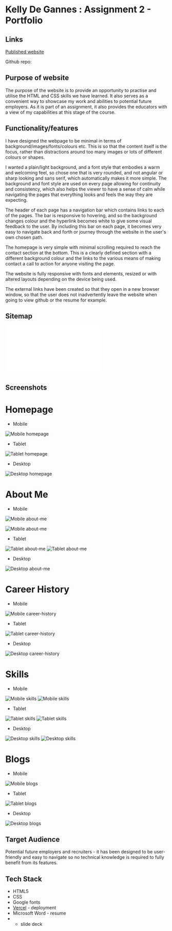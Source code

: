 # Kelly De Gannes : Assignment 2 - Portfolio

## Links 
[Published website](https://assignment2-portfolio.vercel.app/)

Github repo: 

## Purpose of website
The purpose of the website is to provide an opportunity to practise and utilise the HTML and CSS skills we have learned. It also serves as a convenient way to showcase my work and abilities to potential future employers. As it is part of an assignment, it also provides the educators with a view of my capabilities at this stage of the course.

## Functionality/features
I have designed the webpage to be minimal in terms of background/images/fonts/colours etc. This is so that the content itself is the focus, rather than distractions around too many images or lots of different colours or shapes.

I wanted a plain/light background, and a font style that embodies a warm and welcoming feel, so chose one that is very rounded, and not angular or sharp looking and sans serif, which automatically makes it more simple. The background and font style are used on every page allowing for continuity and consistency, which also helps the viewer to have a sense of calm while navigating the pages that everything looks and feels the way they are expecting.

The header of each page has a navigation bar which contains links to each of the pages. The bar is responsive to hovering, and so the background changes colour and the hyperlink becomes white to give some visual feedback to the user. By including this bar on each page, it becomes very easy to navigate back and forth or journey through the website in the user's own chosen path.

The homepage is very simple with minimal scrolling required to reach the contact section at the bottom. This is a clearly defined section with a different background colour and the links to the various means of making contact a call to action for anyone visiting the page.

The website is fully responsive with fonts and elements, resized or with altered layouts depending on the device being used.

The external links have been created so that they open in a new browser window, so that the user does not inadvertently leave the website when going to view github or the resume for example. 

## Sitemap
![Sitemap](/docs/sitemap.pdf)

## Screenshots
# Homepage
- Mobile

![Mobile homepage](/docs/homepage-mobile.png)  
- Tablet

![Tablet homepage](/docs/homepage-tablet.png)  

- Desktop

![Desktop homepage](/docs/homepage-desktop.png)


# About Me
- Mobile

![Mobile about-me](/docs/about-me-mobile-1.png)  

![Mobile about-me](/docs/about-me-mobile-2.png)  
- Tablet

![Tablet about-me](/docs/about-me-tablet-1.png)  ![Tablet about-me](/docs/about-me-tablet-2.png)

- Desktop

![Desktop about-me](/docs/about-me-desktop.png)  



# Career History
- Mobile

![Mobile career-history](/docs/career-history-mobile.png)
- Tablet

![Tablet career-history](/docs/career-history-tablet.png)

- Desktop

![Desktop career-history](/docs/career-history-desktop.png)



# Skills
- Mobile

![Mobile skills](/docs/skills-mobile-1.png)  ![Mobile skills](/docs/skills-mobile-2.png)  
- Tablet

![Tablet skills](/docs/skills-tablet-1.png)  ![Tablet skills](/docs/skills-tablet-2.png)

- Desktop

![Desktop skills](/docs/skills-desktop-1.png)  ![Desktop skills](/docs/skills-desktop-2.png)



# Blogs
- Mobile

![Mobile blogs](/docs/blogs-mobile.png)  
- Tablet

![Tablet blogs](/docs/blogs-tablet.png)  

- Desktop

![Desktop blogs](/docs/blogs-desktop.png)


## Target Audience
Potential future employers and recruiters - it has been designed to be user-friendly and easy to navigate so no technical knowledge is required to fully benefit from its features.

## Tech Stack
- HTML5
- CSS
- Google fonts
- [Vercel](https://vercel.com) - deployment
- Microsoft Word - resume
- - slide deck
